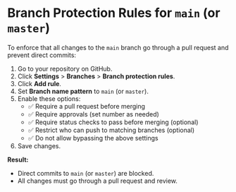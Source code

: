 # Branch Protection Rules for `main` (or `master`)

To enforce that all changes to the `main` branch go through a pull request and prevent direct commits:

1. Go to your repository on GitHub.
2. Click **Settings** > **Branches** > **Branch protection rules**.
3. Click **Add rule**.
4. Set **Branch name pattern** to `main` (or `master`).
5. Enable these options:
   - ✅ Require a pull request before merging
   - ✅ Require approvals (set number as needed)
   - ✅ Require status checks to pass before merging (optional)
   - ✅ Restrict who can push to matching branches (optional)
   - ✅ Do not allow bypassing the above settings
6. Save changes.

**Result:**  
- Direct commits to `main` (or `master`) are blocked.
- All changes must go through a pull request and review.
